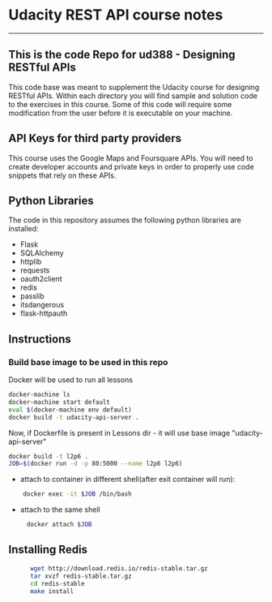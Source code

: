 # Udacity REST API course notes
---
## This is the code Repo for ud388 - Designing RESTful APIs

This code base was meant to supplement the Udacity course for designing RESTful APIs.  Within each directory you will find sample and solution code to the exercises in this course.  Some of this code will require some modification from the user before it is executable on your machine.

## API Keys for third party providers
This course uses the Google Maps and Foursquare APIs. You will need to create developer accounts and private keys in order to properly use code snippets that rely on these APIs.

## Python Libraries
The code in this repository assumes the following python libraries are installed:
* Flask
* SQLAlchemy
* httplib
* requests
* oauth2client
* redis
* passlib
* itsdangerous
* flask-httpauth

## Instructions
### Build base image to be used in this repo
Docker will be used to run all lessons
```sh
docker-machine ls
docker-machine start default
eval $(docker-machine env default)
docker build -t udacity-api-server .
```

Now, if Dockerfile is present in Lessons dir - it will use base image "udacity-api-server"
```sh
docker build -t l2p6 .
JOB=$(docker run -d -p 80:5000 --name l2p6 l2p6)
```
- attach to container in different shell(after exit container will run):
```sh
    docker exec -it $JOB /bin/bash
```
- attach to the same shell 
```sh
     docker attach $JOB
```


## Installing Redis
```sh
      wget http://download.redis.io/redis-stable.tar.gz
      tar xvzf redis-stable.tar.gz
      cd redis-stable
      make install
````